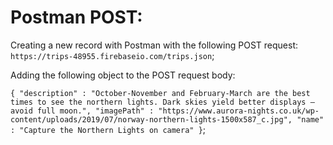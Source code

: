 # Postman POST:

Creating a new record with Postman with the following POST request: `https://trips-48955.firebaseio.com/trips.json`;

Adding the following object to the POST request body: 

`{
  "description" : "October-November and February-March are the best times to see the northern lights. Dark skies yield better displays – avoid full moon.",
  "imagePath" : "https://www.aurora-nights.co.uk/wp-content/uploads/2019/07/norway-northern-lights-1500x587_c.jpg",
  "name" : "Capture the Northern Lights on camera"
}`;
